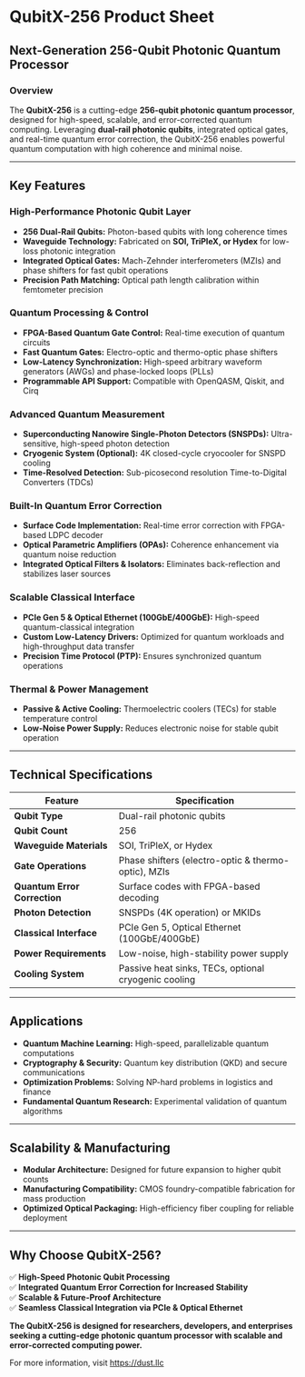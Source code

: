 # **QubitX-256 Product Sheet**  

## **Next-Generation 256-Qubit Photonic Quantum Processor**  

### **Overview**  
The **QubitX-256** is a cutting-edge **256-qubit photonic quantum processor**, designed for high-speed, scalable, and error-corrected quantum computing. Leveraging **dual-rail photonic qubits**, integrated optical gates, and real-time quantum error correction, the QubitX-256 enables powerful quantum computation with high coherence and minimal noise.  

---

## **Key Features**  

### **High-Performance Photonic Qubit Layer**  
- **256 Dual-Rail Qubits:** Photon-based qubits with long coherence times  
- **Waveguide Technology:** Fabricated on **SOI, TriPleX, or Hydex** for low-loss photonic integration  
- **Integrated Optical Gates:** Mach-Zehnder interferometers (MZIs) and phase shifters for fast qubit operations  
- **Precision Path Matching:** Optical path length calibration within femtometer precision  

### **Quantum Processing & Control**  
- **FPGA-Based Quantum Gate Control:** Real-time execution of quantum circuits  
- **Fast Quantum Gates:** Electro-optic and thermo-optic phase shifters  
- **Low-Latency Synchronization:** High-speed arbitrary waveform generators (AWGs) and phase-locked loops (PLLs)  
- **Programmable API Support:** Compatible with OpenQASM, Qiskit, and Cirq  

### **Advanced Quantum Measurement**  
- **Superconducting Nanowire Single-Photon Detectors (SNSPDs):** Ultra-sensitive, high-speed photon detection  
- **Cryogenic System (Optional):** 4K closed-cycle cryocooler for SNSPD cooling  
- **Time-Resolved Detection:** Sub-picosecond resolution Time-to-Digital Converters (TDCs)  

### **Built-In Quantum Error Correction**  
- **Surface Code Implementation:** Real-time error correction with FPGA-based LDPC decoder  
- **Optical Parametric Amplifiers (OPAs):** Coherence enhancement via quantum noise reduction  
- **Integrated Optical Filters & Isolators:** Eliminates back-reflection and stabilizes laser sources  

### **Scalable Classical Interface**  
- **PCIe Gen 5 & Optical Ethernet (100GbE/400GbE):** High-speed quantum-classical integration  
- **Custom Low-Latency Drivers:** Optimized for quantum workloads and high-throughput data transfer  
- **Precision Time Protocol (PTP):** Ensures synchronized quantum operations  

### **Thermal & Power Management**  
- **Passive & Active Cooling:** Thermoelectric coolers (TECs) for stable temperature control  
- **Low-Noise Power Supply:** Reduces electronic noise for stable qubit operation  

---

## **Technical Specifications**  

| Feature | Specification |
|---------|--------------|
| **Qubit Type** | Dual-rail photonic qubits |
| **Qubit Count** | 256 |
| **Waveguide Materials** | SOI, TriPleX, or Hydex |
| **Gate Operations** | Phase shifters (electro-optic & thermo-optic), MZIs |
| **Quantum Error Correction** | Surface codes with FPGA-based decoding |
| **Photon Detection** | SNSPDs (4K operation) or MKIDs |
| **Classical Interface** | PCIe Gen 5, Optical Ethernet (100GbE/400GbE) |
| **Power Requirements** | Low-noise, high-stability power supply |
| **Cooling System** | Passive heat sinks, TECs, optional cryogenic cooling |

---

## **Applications**  
- **Quantum Machine Learning:** High-speed, parallelizable quantum computations  
- **Cryptography & Security:** Quantum key distribution (QKD) and secure communications  
- **Optimization Problems:** Solving NP-hard problems in logistics and finance  
- **Fundamental Quantum Research:** Experimental validation of quantum algorithms  

---

## **Scalability & Manufacturing**  
- **Modular Architecture:** Designed for future expansion to higher qubit counts  
- **Manufacturing Compatibility:** CMOS foundry-compatible fabrication for mass production  
- **Optimized Optical Packaging:** High-efficiency fiber coupling for reliable deployment  

---

## **Why Choose QubitX-256?**  
✅ **High-Speed Photonic Qubit Processing**  
✅ **Integrated Quantum Error Correction for Increased Stability**  
✅ **Scalable & Future-Proof Architecture**  
✅ **Seamless Classical Integration via PCIe & Optical Ethernet**  

**The QubitX-256 is designed for researchers, developers, and enterprises seeking a cutting-edge photonic quantum processor with scalable and error-corrected computing power.**  

For more information, visit https://dust.llc
